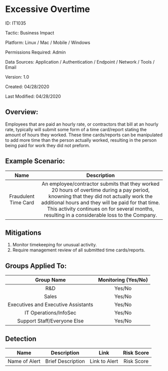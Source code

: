 # **Excessive Overtime**

ID: IT1035

Tactic: Business Impact

Platform: Linux / Mac / Mobile / Windows

Permissions Required: Admin

Data Sources: Application / Authentication / Endpoint / Network / Tools / Email

Version: 1.0

Created: 04/28/2020

Last Modified: 04/28/2020


## **Overview:**
Employees that are paid an hourly rate, or contractors that bill at an hourly rate, typically will submit some form of a time card/report stating the amount of hours they worked. These time cards/reports can be manipulated to add more time than the person actually worked, resulting in the person being paid for work they did not preform.

## **Example Scenario:**

| Name | Description |
| :---:| :---:|
| Fraudulent Time Card | An employee/contractor submits that they worked 20 hours of overtime during a pay period, knowning that they did not actually work the additional hours and they will be paid for that time. This activity continues on for several months, resulting in a considerable loss to the Company. |


## **Mitigations**
1. Monitor timekeeping for unusual activity.
2. Require management review of all submitted time cards/reports.



## **Groups Applied To:**
| Group Name | Monitoring (Yes/No) |
| :---: | :---:|
| R&D	| Yes/No |
| Sales | Yes/No |
| Executives and Executive Assistants |	Yes/No |
| IT Operations/InfoSec	| Yes/No |
|Support Staff/Everyone Else | Yes/No|

## **Detection**
| Name | Description | Link | Risk Score |
| :---: | :---:|:---: | :---:|
| Name of Alert | Brief Description | Link to Alert | Risk Score|  

